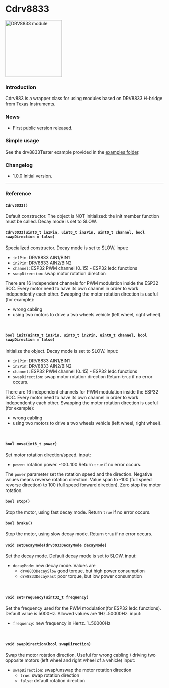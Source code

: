 # Cdrv8833

<img src="https://github.com/shurillu/Cdrv8833/blob/f3dccc3f0448b2a2071de1e72d5ad1d12b7a835d/images/DRV8833.jpg" alt="DRV8833 module" width="180"/>

### Introduction
Cdrv883 is a wrapper class for using modules based on DRV8833 H-bridge from Texas Instruments.

### News
+ First public version released.

### Simple usage
See the drv8833Tester example provided in the [examples folder](https://github.com/shurillu/Cdrv8833/tree/main/examples/drv8833Tester).

### Changelog
+ 1.0.0 Initial version.

<hr>

### Reference

#### `Cdrv8833()`
Default constructor. The object is NOT initialized: the init member function must be called. Decay mode is set to SLOW.
<br>


#### `Cdrv8833(uint8_t in1Pin, uint8_t in2Pin, uint8_t channel, bool swapDirection = false)`
Specialized constructor. Decay mode is set to SLOW.
input:
+ `in1Pin`: DRV8833 AIN1/BIN1
+ `in2Pin`: DRV8833 AIN2/BIN2
+ `channel`: ESP32 PWM channel (0..15) - ESP32 ledc functions
+ `swapDirection`: swap motor rotation direction

There are 16 independent channels for PWM modulation inside the ESP32 SOC. Every motor need to have its own channel in order to work independently each other.
Swapping the motor rotation direction is useful (for example):
+ wrong cabling
+ using two motors to drive a two wheels vehicle (left wheel, right wheel). 
<br>


#### `bool init(uint8_t in1Pin, uint8_t in2Pin, uint8_t channel, bool swapDirection = false)`
Initialize the object. Decay mode is set to SLOW.
input:
+ `in1Pin`: DRV8833 AIN1/BIN1
+ `in2Pin`: DRV8833 AIN2/BIN2
+ `channel`: ESP32 PWM channel (0..15) - ESP32 ledc functions
+ `swapDirection`: swap motor rotation direction
Return `true` if no error occurs.

There are 16 independent channels for PWM modulation inside the ESP32 SOC. Every motor need to have its own channel in order to work independently each other.
Swapping the motor rotation direction is useful (for example):
+ wrong cabling
+ using two motors to drive a two wheels vehicle (left wheel, right wheel). 
<br>


#### `bool move(int8_t power)`
Set motor rotation direction/speed.
input:
+ `power`: rotation power. -100..100
Return `true` if no error occurs.

The `power` parameter set the rotation speed and the direction. Negative values means reverse rotation direction. Value span to -100 (full speed reverse direction) to 100 (full speed forward direction).
Zero stop the motor rotation.
<br>


#### `bool stop()`
Stop the motor, using fast decay mode.
Return `true` if no error occurs.
<br>


#### `bool brake()`
Stop the motor, using slow decay mode.
Return `true` if no error occurs.
<br>


#### `void setDecayMode(drv8833DecayMode decayMode)`
Set the decay mode. Default decay mode is set to SLOW.
input:
+ `decayMode`: new decay mode. Values are
  + `drv8833DecaySlow` good torque, but high power consumption
  + `drv8833DecayFast` poor torque, but low power consumption
<br>


#### `void setFrequency(uint32_t frequency)`
Set the frequency used for the PWM modulation(for ESP32 ledc functions). Default value is 5000Hz. Allowed values are 1Hz..50000Hz.
input:
+ `frequency`: new frequency in Hertz. 1..50000Hz
<br>


#### `void swapDirection(bool swapDirection)`
Swap the motor rotation direction.
Useful for wrong cabling / driving two opposite motors (left wheel and right wheel of a vehicle)
input:
+ `swapDirection`: swap/unswap the motor rotation direction 
  + `true`: swap rotation direction 
  + `false`: default rotation direction


